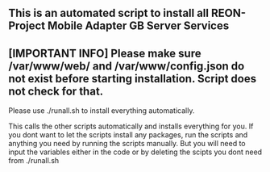 This is an automated script to install all REON-Project Mobile Adapter GB Server Services
---------------------------------------------------------------------------------------------------------------------------------------------------
[IMPORTANT INFO] Please make sure /var/www/web/ and /var/www/config.json do not exist before starting installation. Script does not check for that.
---------------------------------------------------------------------------------------------------------------------------------------------------
Please use ./runall.sh to install everything automatically.

This calls the other scripts automatically and installs everything for you.
If you dont want to let the scripts install any packages, run the scripts and anything you need
by running the scripts manually. 
But you will need to input the variables either in the code or by deleting the
scipts you dont need from ./runall.sh 

